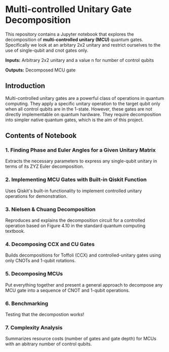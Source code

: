# Multi-controlled Unitary Gate Decomposition

This repository contains a Jupyter notebook that explores the decomposition of **multi-controlled unitary (MCU)** quantum gates. Specifically we look at an arbitary 2x2 unitary and restrict ourselves to the use of single-qubit and cnot gates only.

**Inputs:** Arbitrary 2x2 unitary and a value n for number of control qubits

**Outputs:** Decomposed MCU gate

## Introduction

Multi-controlled unitary gates are a powerful class of operations in quantum computing. They apply a specific unitary operation to the target qubit only when all control qubits are in the 1-state. However, these gates are not directly implementable on quantum hardware. They require decomposition into simpler native quantum gates, which is the aim of this project.

## Contents of Notebook

### 1. Finding Phase and Euler Angles for a Given Unitary Matrix
Extracts the necessary parameters to express any single-qubit unitary in terms of its ZYZ Euler decomposition.

### 2. Implementing MCU Gates with Built-in Qiskit Function
Uses Qiskit's built-in functionality to implement controlled unitary operations for demonstration.

### 3. Nielsen & Chuang Decomposition
Reproduces and explains the decomposition circuit for a controlled operation based on Figure 4.10 in the standard quantum computing textbook.

### 4. Decomposing CCX and CU Gates
Builds decompositions for Toffoli (CCX) and controlled-unitary gates using only CNOTs and 1-qubit rotations.

### 5. Decomposing MCUs
Put everything together and present a general approach to decompose any MCU gate into a sequence of CNOT and 1-qubit operations.

### 6. Benchmarking
Testing that the decompostion works!

### 7. Complexity Analysis
Summarizes resource costs (number of gates and gate depth) for MCUs with an abitrary number of control qubits.
